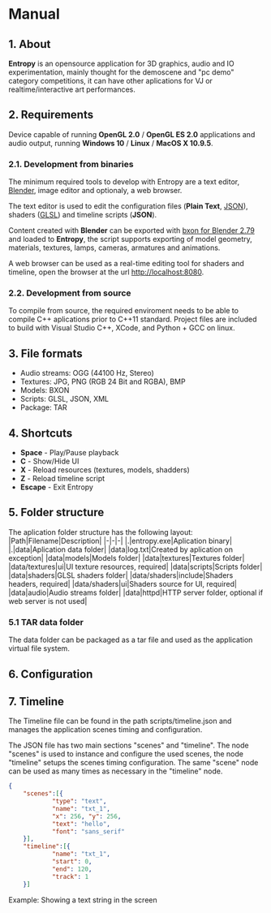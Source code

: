 # Manual
## 1. About
**Entropy** is an opensource application for 3D graphics, audio and IO experimentation, mainly thought for the demoscene and "pc demo" category competitions, it can have other aplications for VJ or realtime/interactive art performances. 
    
## 2. Requirements
Device capable of running **OpenGL 2.0** / **OpenGL ES 2.0** applications and audio output, running **Windows 10** / **Linux** / **MacOS X 10.9.5**.

### 2.1. Development from binaries
The minimum required tools to develop with Entropy are a text editor, [Blender](https://download.blender.org/release/Blender2.79/), image editor and optionaly, a web browser. 

The text editor is used to edit the configuration files (**Plain Text**, [JSON](https://en.wikipedia.org/wiki/JSON)), shaders ([GLSL](https://www.khronos.org/opengles/sdk/docs/reference_cards/OpenGL-ES-2_0-Reference-card.pdf)) and timeline scripts (**JSON**).

Content created with **Blender** can be exported with [bxon for Blender 2.79](https://github.com/nczeroshift/bxon-3d) and loaded to **Entropy**, the script supports exporting of model geometry, materials, textures, lamps, cameras, armatures and animations. 

A web browser can be used as a real-time editing tool for shaders and timeline, open the browser at the url [http://localhost:8080](http://localhost:8080).

### 2.2. Development from source
To compile from source, the required enviroment needs to be able to compile C++ aplications prior to C++11 standard. Project files are included to build with Visual Studio C++, XCode, and Python + GCC on linux.

## 3. File formats
* Audio streams: OGG (44100 Hz, Stereo)
* Textures: JPG, PNG (RGB 24 Bit and RGBA), BMP
* Models: BXON
* Scripts: GLSL, JSON, XML
* Package: TAR

## 4. Shortcuts
* **Space** - Play/Pause playback
* **C** - Show/Hide UI
* **X** - Reload resources (textures, models, shadders)
* **Z** - Reload timeline script
* **Escape** - Exit Entropy

## 5. Folder structure
The aplication folder structure has the following layout:
|Path|Filename|Description|
|-|-|-|
|.|entropy.exe|Aplication binary|
|.|data|Aplication data folder|
|data|log.txt|Created by aplication on exception|
|data|models|Models folder|
|data|textures|Textures folder|
|data/textures|ui|UI texture resources, required|
|data|scripts|Scripts folder|
|data|shaders|GLSL shaders folder|
|data/shaders|include|Shaders headers, required|
|data/shaders|ui|Shaders source for UI, required|
|data|audio|Audio streams folder|
|data|httpd|HTTP server folder, optional if web server is not used|

### 5.1 TAR data folder
The data folder can be packaged as a tar file and used as the application virtual file system.

## 6. Configuration

## 7. Timeline
The Timeline file can be found in the path scripts/timeline.json and manages the application scenes timing and configuration.

The JSON file has two main sections "scenes" and "timeline". The node "scenes" is used to instance and configure the used scenes, the node
"timeline" setups the scenes timing configuration. The same "scene" node can be used as many times as necessary in the "timeline" node.

```json
{
    "scenes":[{
            "type": "text",
            "name": "txt_1",
            "x": 256, "y": 256,
            "text": "hello",
            "font": "sans_serif"
    }],
    "timeline":[{
            "name": "txt_1",
            "start": 0,
            "end": 120,
            "track": 1
    }]
```
Example: Showing a text string in the screen
